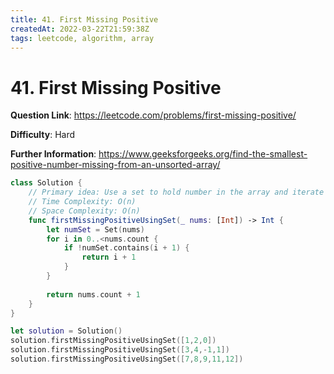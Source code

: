 ```yaml
---
title: 41. First Missing Positive
createdAt: 2022-03-22T21:59:38Z
tags: leetcode, algorithm, array
---
```


# 41. First Missing Positive


**Question Link**: https://leetcode.com/problems/first-missing-positive/

**Difficulty**: Hard

**Further Information**: https://www.geeksforgeeks.org/find-the-smallest-positive-number-missing-from-an-unsorted-array/

```swift
class Solution {
    // Primary idea: Use a set to hold number in the array and iterate through 1...nums.count to find the missing one
    // Time Complexity: O(n)
    // Space Complexity: O(n)
    func firstMissingPositiveUsingSet(_ nums: [Int]) -> Int {
        let numSet = Set(nums)
        for i in 0..<nums.count {
            if !numSet.contains(i + 1) {
                return i + 1
            }
        }
        
        return nums.count + 1
    }
}

let solution = Solution()
solution.firstMissingPositiveUsingSet([1,2,0])
solution.firstMissingPositiveUsingSet([3,4,-1,1])
solution.firstMissingPositiveUsingSet([7,8,9,11,12])
```